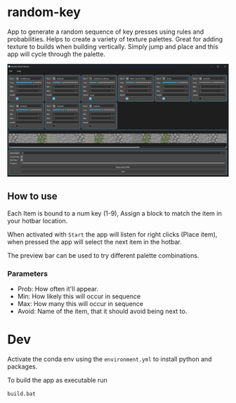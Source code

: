 # random-key
App to generate a random sequence of key presses using rules and probabilities.
Helps to create a variety of texture palettes. Great for adding texture to
builds when building vertically. Simply jump and place and this app will cycle through
the palette.

![image info](./docs/main_app.png)

## How to use

Each Item is bound to a num key (1-9), Assign a block to match the item in your
hotbar location.

When activated with `Start` the app will listen for right clicks (Place item), when
pressed the app will select the next item in the hotbar.

The preview bar can be used to try different palette combinations.

### Parameters
+ Prob: How often it'll appear.
+ Min: How likely this will occur in sequence
+ Max: How many this will occur in sequence
+ Avoid: Name of the item, that it should avoid being next to.


# Dev
Activate the conda env using the `environment.yml` to install python and packages.

To build the app as executable run

``` text
build.bat
```



